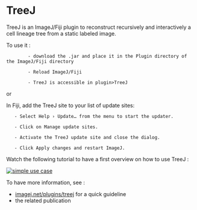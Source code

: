 # TreeJ
TreeJ is an ImageJ/Fiji plugin to reconstruct recursively and interactively a cell lineage tree from a static labeled image.

To use it : 

            - download the .jar and place it in the Plugin directory of the ImageJ/Fiji directory
            
            - Reload ImageJ/Fiji
            
            - TreeJ is accessible in plugin>TreeJ
or

   In Fiji, add the TreeJ site to your list of update sites:
   
       - Select Help › Update… from the menu to start the updater.

       - Click on Manage update sites.
       
       - Activate the TreeJ update site and close the dialog.
       
       - Click Apply changes and restart ImageJ.

Watch the following tutorial to have a first overview on how to use TreeJ :

[![simple use case](https://img.youtube.com/vi/8YjHjr3D8Jo/maxresdefault.jpg)](https://www.youtube.com/watch?v=8YjHjr3D8Jo)

        
To have more information, see :
  - [imagej.net/plugins/treej](https://imagej.net/plugins/treej) for a quick guideline
  - the related publication 
